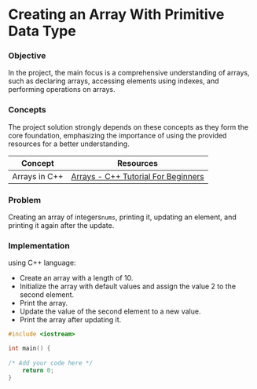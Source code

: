 # Creating an Array With Primitive Data Type
### Objective
In the project, the main focus is a comprehensive understanding of arrays, such as declaring arrays, accessing elements using indexes, and performing operations on arrays.
### Concepts

The project solution strongly depends on these concepts as they form the core foundation, emphasizing the importance of using the provided resources for a better understanding.

| Concept | Resources |
| --- | ----------- |
|Arrays in C++ | [Arrays - C++ Tutorial For Beginners](https://www.youtube.com/watch?v=mTmGGb9EprI) |

### Problem
Creating an array of integers`nums`, printing it, updating an element, and printing it again after the update.

### Implementation
using C++ language: 
- Create an array with a length of 10.
- Initialize the array with default values and assign the value 2 to the second element.
- Print the array.
- Update the value of the second element to a new value.
- Print the array after updating it.
  
``` C++
#include <iostream>

int main() {
   
/* Add your code here */
    return 0;
}

```

